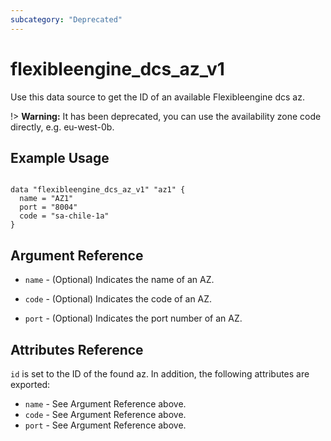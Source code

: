 ```yaml
---
subcategory: "Deprecated"
---
```


# flexibleengine_dcs_az_v1

Use this data source to get the ID of an available Flexibleengine dcs az.

!> **Warning:** It has been deprecated, you can use the availability zone code directly, e.g. eu-west-0b.

## Example Usage

```hcl

data "flexibleengine_dcs_az_v1" "az1" {
  name = "AZ1"
  port = "8004"
  code = "sa-chile-1a"
}
```

## Argument Reference

* `name` - (Optional) Indicates the name of an AZ.

* `code` - (Optional) Indicates the code of an AZ.

* `port` - (Optional) Indicates the port number of an AZ.

## Attributes Reference

`id` is set to the ID of the found az. In addition, the following attributes
are exported:

* `name` - See Argument Reference above.
* `code` - See Argument Reference above.
* `port` - See Argument Reference above.
